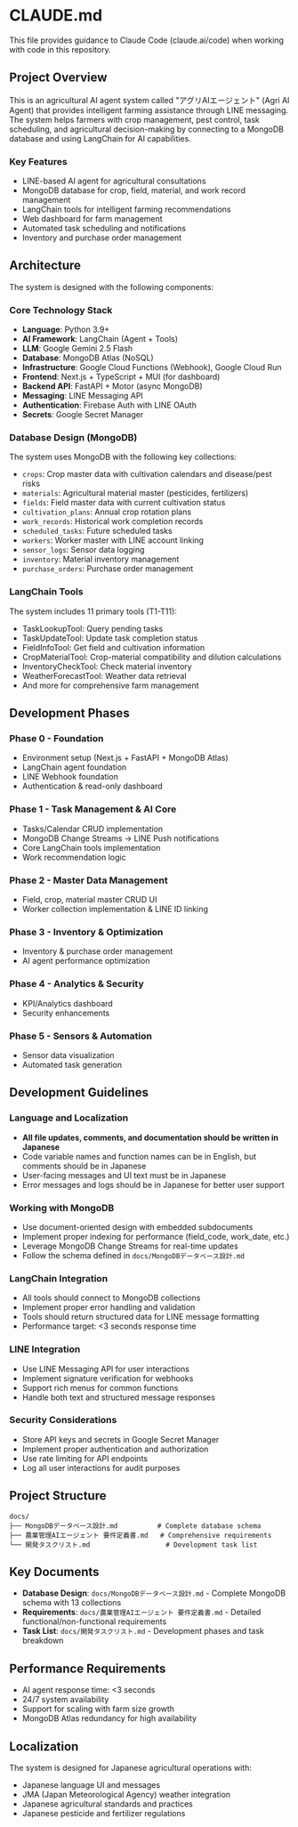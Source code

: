 # CLAUDE.md

This file provides guidance to Claude Code (claude.ai/code) when working with code in this repository.

## Project Overview

This is an agricultural AI agent system called "アグリAIエージェント" (Agri AI Agent) that provides intelligent farming assistance through LINE messaging. The system helps farmers with crop management, pest control, task scheduling, and agricultural decision-making by connecting to a MongoDB database and using LangChain for AI capabilities.

### Key Features
- LINE-based AI agent for agricultural consultations
- MongoDB database for crop, field, material, and work record management
- LangChain tools for intelligent farming recommendations
- Web dashboard for farm management
- Automated task scheduling and notifications
- Inventory and purchase order management

## Architecture

The system is designed with the following components:

### Core Technology Stack
- **Language**: Python 3.9+
- **AI Framework**: LangChain (Agent + Tools)
- **LLM**: Google Gemini 2.5 Flash
- **Database**: MongoDB Atlas (NoSQL)
- **Infrastructure**: Google Cloud Functions (Webhook), Google Cloud Run
- **Frontend**: Next.js + TypeScript + MUI (for dashboard)
- **Backend API**: FastAPI + Motor (async MongoDB)
- **Messaging**: LINE Messaging API
- **Authentication**: Firebase Auth with LINE OAuth
- **Secrets**: Google Secret Manager

### Database Design (MongoDB)
The system uses MongoDB with the following key collections:
- `crops`: Crop master data with cultivation calendars and disease/pest risks
- `materials`: Agricultural material master (pesticides, fertilizers)
- `fields`: Field master data with current cultivation status
- `cultivation_plans`: Annual crop rotation plans
- `work_records`: Historical work completion records
- `scheduled_tasks`: Future scheduled tasks
- `workers`: Worker master with LINE account linking
- `sensor_logs`: Sensor data logging
- `inventory`: Material inventory management
- `purchase_orders`: Purchase order management

### LangChain Tools
The system includes 11 primary tools (T1-T11):
- TaskLookupTool: Query pending tasks
- TaskUpdateTool: Update task completion status
- FieldInfoTool: Get field and cultivation information
- CropMaterialTool: Crop-material compatibility and dilution calculations
- InventoryCheckTool: Check material inventory
- WeatherForecastTool: Weather data retrieval
- And more for comprehensive farm management

## Development Phases

### Phase 0 - Foundation
- Environment setup (Next.js + FastAPI + MongoDB Atlas)
- LangChain agent foundation
- LINE Webhook foundation
- Authentication & read-only dashboard

### Phase 1 - Task Management & AI Core
- Tasks/Calendar CRUD implementation
- MongoDB Change Streams → LINE Push notifications
- Core LangChain tools implementation
- Work recommendation logic

### Phase 2 - Master Data Management
- Field, crop, material master CRUD UI
- Worker collection implementation & LINE ID linking

### Phase 3 - Inventory & Optimization
- Inventory & purchase order management
- AI agent performance optimization

### Phase 4 - Analytics & Security
- KPI/Analytics dashboard
- Security enhancements

### Phase 5 - Sensors & Automation
- Sensor data visualization
- Automated task generation

## Development Guidelines

### Language and Localization
- **All file updates, comments, and documentation should be written in Japanese**
- Code variable names and function names can be in English, but comments should be in Japanese
- User-facing messages and UI text must be in Japanese
- Error messages and logs should be in Japanese for better user support

### Working with MongoDB
- Use document-oriented design with embedded subdocuments
- Implement proper indexing for performance (field_code, work_date, etc.)
- Leverage MongoDB Change Streams for real-time updates
- Follow the schema defined in `docs/MongoDBデータベース設計.md`

### LangChain Integration
- All tools should connect to MongoDB collections
- Implement proper error handling and validation
- Tools should return structured data for LINE message formatting
- Performance target: <3 seconds response time

### LINE Integration
- Use LINE Messaging API for user interactions
- Implement signature verification for webhooks
- Support rich menus for common functions
- Handle both text and structured message responses

### Security Considerations
- Store API keys and secrets in Google Secret Manager
- Implement proper authentication and authorization
- Use rate limiting for API endpoints
- Log all user interactions for audit purposes

## Project Structure

```
docs/
├── MongoDBデータベース設計.md          # Complete database schema
├── 農業管理AIエージェント 要件定義書.md   # Comprehensive requirements
└── 開発タスクリスト.md                   # Development task list
```

## Key Documents

- **Database Design**: `docs/MongoDBデータベース設計.md` - Complete MongoDB schema with 13 collections
- **Requirements**: `docs/農業管理AIエージェント 要件定義書.md` - Detailed functional/non-functional requirements
- **Task List**: `docs/開発タスクリスト.md` - Development phases and task breakdown

## Performance Requirements

- AI agent response time: <3 seconds
- 24/7 system availability
- Support for scaling with farm size growth
- MongoDB Atlas redundancy for high availability

## Localization

The system is designed for Japanese agricultural operations with:
- Japanese language UI and messages
- JMA (Japan Meteorological Agency) weather integration
- Japanese agricultural standards and practices
- Japanese pesticide and fertilizer regulations